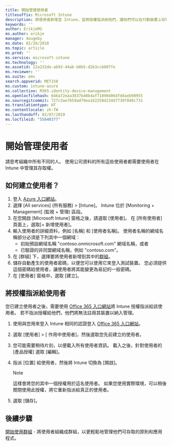 ```yaml
---
title: 開始管理使用者
titlesuffix: Microsoft Intune
description: 將使用者新增至 Intune，並將授權指派給他們，讓他們可以在行動裝置上存取公司資源。
keywords: ''
author: ErikjeMS
ms.author: erikje
manager: dougeby
ms.date: 02/26/2018
ms.topic: article
ms.prod: ''
ms.service: microsoft-intune
ms.technology: ''
ms.assetid: 22a232de-ab93-44ab-b0b5-d2b3ccb007fe
ms.reviewer: ''
ms.suite: ems
search.appverid: MET150
ms.custom: intune-azure
ms.collection: M365-identity-device-management
ms.openlocfilehash: 646a72eaa3837b48b4af718904064fddaeb98955
ms.sourcegitcommit: 727c3ae7659ad79ea162250d234d7730f840c731
ms.translationtype: HT
ms.contentlocale: zh-TW
ms.lasthandoff: 02/07/2019
ms.locfileid: "55840377"
---
```

# <a name="get-started-managing-users"></a>開始管理使用者

請思考組織中所有不同的人。 使用公司資料的所有這些使用者都需要使用者在 Intune 中管理其存取權。

## <a name="how-do-i-create-a-user"></a>如何建立使用者？

1. 登入 [Azure 入口網站](https://portal.azure.com)。
2. 選擇 [All services] (所有服務) > [Intune]。 Intune 位於 [Monitoring + Management] (監視 + 管理) 區段。
3. 在您開啟 [Microsoft Intune] 窗格之後，請選取 [使用者]。 在 [所有使用者] 頁面上，選取[+ 新增使用者]。
4. 輸入使用者的詳細資料，例如 [名稱] 和 [使用者名稱]。 使用者名稱的網域名稱部分必須是下列其中一個網域：
    - 初始預設網域名稱 "contoso.onmicrosoft.com" 網域名稱，或者
    - 已驗證的非同盟網域名稱，例如 "contoso.com"。
5. 在 [群組] 下，選擇要將使用者新增到其中的[群組](get-started-groups.md)。
6. 儲存自動產生的使用者密碼，以便您可以使用它來登入測試裝置。 您必須提供這個密碼給使用者，讓使用者將其能變更為易記的一般密碼。
7. 在 [使用者] 窗格中，選取 [建立]。

## <a name="assigning-licenses-to-users"></a>將授權指派給使用者

您已建立使用者之後，需要使用 [Office 365 入口網站](http://go.microsoft.com/fwlink/p/?LinkId=698854)將 Intune 授權指派給該使用者。 若不指派授權給他們，他們將無法註冊其裝置以納入管理。

1. 使用與您用來登入 Intune 相同的認證登入 [Office 365 入口網站](http://go.microsoft.com/fwlink/p/?LinkId=698854)。
2. 選取 [使用者]  > [ 作用中使用者]，然後選取您先前建立的使用者。
3. 您可能需要稍待片刻，以便載入所有使用者資訊。 載入之後，針對使用者的 [產品授權] 選取 [編輯]。
4. 指派 [位置] 給使用者，然後將 Intune 切換為 [開啟]。

   > [!NOTE]
   > 這樣會將您的其中一個授權用於這名使用者。 如果您使用實際環境，可以稍後關閉使用此授權，將它重新指派給真正的使用者。

5. 選取 [儲存]。

## <a name="next-steps"></a>後續步驟

[開始使用群組](get-started-groups.md) - 將使用者組織成群組，以更輕鬆地管理他們可存取的原則和應用程式。
